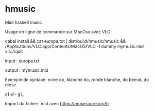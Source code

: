 # hmusic
Midi haskell music

Usage en ligne de commande sur MacOsx avec VLC

cabal install && cat europa.txt | dist/build/hmusic/hmusic && /Applications/VLC.app/Contents/MacOS/VLC -I dummy mymusic.mid vlc://quit

input : europa.txt

output : mymusic.mid

Exemple de syntaxe: noire do, blanche do, ronde blanche, do bemol, do diese 

c1
e1-
g1_


Import du fichier .mid avec https://musescore.org/fr


